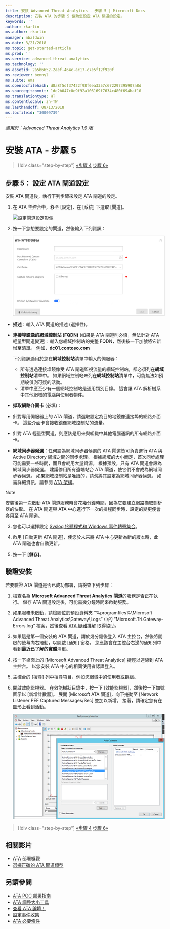 ```yaml
---
title: 安裝 Advanced Threat Analytics - 步驟 5 | Microsoft Docs
description: 安裝 ATA 的步驟 5 協助您設定 ATA 閘道的設定。
keywords: ''
author: rkarlin
ms.author: rkarlin
manager: mbaldwin
ms.date: 3/21/2018
ms.topic: get-started-article
ms.prod: ''
ms.service: advanced-threat-analytics
ms.technology: ''
ms.assetid: 2a5b6652-2aef-464c-ac17-c7e5f12f920f
ms.reviewer: bennyl
ms.suite: ems
ms.openlocfilehash: d8a8f5df37422f98f6ea3357c672297395907a8d
ms.sourcegitcommit: 1de2b047c0e9f92a106169f7634c480f694baf10
ms.translationtype: HT
ms.contentlocale: zh-TW
ms.lasthandoff: 08/13/2018
ms.locfileid: "30009739"
---
```

*適用於：Advanced Threat Analytics 1.9 版*



# <a name="install-ata---step-5"></a>安裝 ATA - 步驟 5

>[!div class="step-by-step"]
[«步驟 4](install-ata-step4.md)
[步驟 6»](install-ata-step6.md)


## <a name="step-5-configure-the-ata-gateway-settings"></a>步驟 5： 設定 ATA 閘道設定
安裝 ATA 閘道後，執行下列步驟來設定 ATA 閘道的設定。

1.  在 ATA 主控台中，移至 [設定]，在 [系統] 下選取 [閘道]。
   
     ![設定閘道設定影像](media/ata-gw-config-1.png)


2.  按一下您想要設定的閘道，然後輸入下列資訊：

    ![設定閘道設定影像](media/ATA-Gateways-config-2.png)

  - **描述**：輸入 ATA 閘道的描述 (選擇性)。
  - **連接埠鏡像的網域控制站 (FQDN)** (如果是 ATA 閘道則必填，無法針對 ATA 輕量型閘道變更)︰輸入您網域控制站的完整 FQDN，然後按一下加號將它新增至清單。 例如，**dc01.contoso.com**

      下列資訊適用於您在**網域控制站**清單中輸入的伺服器：
      - 所有透過連接埠鏡像受 ATA 閘道監視流量的網域控制站，都必須列在**網域控制站**清單中。 如果網域控制站未列在**網域控制站**清單中，可能無法如預期般偵測可疑的活動。
      - 清單中應至少有一個網域控制站是通用類別目錄。 這會讓 ATA 解析樹系中其他網域的電腦與使用者物件。

  - **擷取網路介面卡** (必填)︰
  - 針對專用伺服器上的 ATA 閘道，請選取設定為目的地鏡像連接埠的網路介面卡。 這些介面卡會接收鏡像網域控制站的流量。
  - 針對 ATA 輕量型閘道，則應該是用來與組織中其他電腦通訊的所有網路介面卡。


  - **網域同步器候選**：任何設為網域同步器候選的 ATA 閘道皆可負責進行 ATA 與 Active Directory 網域之間的同步處理。 根據網域的大小而定，首次同步處理可能需要一些時間，而且會耗用大量資源。 根據預設，只有 ATA 閘道會設為網域同步器候選。
   建議停用所有遠端站台 ATA 閘道，使它們不會成為網域同步器候選。
   如果網域控制站是唯讀的，請勿將其設定為網域同步器候選。 如需詳細資訊，請參閱 [ATA 架構](ata-architecture.md#ata-lightweight-gateway-features)。

  > [!NOTE] 
  > 安裝後第一次啟動 ATA 閘道服務時會花幾分鐘時間，因為它要建立網路擷取剖析器的快取。
  > 在 ATA 閘道與 ATA 中心進行下一次的排程同步時，設定的變更便會套用至 ATA 閘道。

3. 您也可以選擇設定 [Syslog 接聽程式和 Windows 事件轉寄集合](configure-event-collection.md)。 
4. 啟用 [自動更新 ATA 閘道]，使您於未來將 ATA 中心更新為新的版本時，此 ATA 閘道也會自動更新。

5. 按一下 **[儲存]**。


## <a name="validate-installations"></a>驗證安裝
若要驗證 ATA 閘道是否已成功部署，請檢查下列步驟︰

1.  檢查名為 **Microsoft Advanced Threat Analytics 閘道**的服務是否正在執行。 儲存 ATA 閘道設定後，可能需幾分鐘時間來啟動服務。

2.  如果服務未啟動，請檢閱位於預設資料夾 “%programfiles%\Microsoft Advanced Threat Analytics\Gateway\Logs” 中的 “Microsoft.Tri.Gateway-Errors.log” 檔案，然後查看 [ATA 疑難排解](troubleshooting-ata-known-errors.md) 取得協助。

3.  如果這是第一個安裝的 ATA 閘道，請於幾分鐘後登入 ATA 主控台，然後將開啟的螢幕向右撥動，以開啟 [通知] 窗格。 您應該會在主控台右邊的通知列中看到**最近已了解的實體**清單。

4.  按一下桌面上的 [Microsoft Advanced Threat Analytics] 捷徑以連線到 ATA 主控台。 以您安裝 ATA 中心的相同使用者認證登入。
5.  主控台的 [搜尋] 列中搜尋項目，例如您網域中的使用者或群組。
6.  開啟效能監視器。 在效能樹狀目錄中，按一下 [效能監視器]，然後按一下加號圖示以 [新增計數器]。 展開 [Microsoft ATA 閘道]，向下捲動至 [Network Listener PEF Captured Messages/Sec] 並加以新增。 接著，請確定您有在圖形上看到活動。

    ![新增效能計數器影像](media/ATA-performance-monitoring-add-counters.png)


>[!div class="step-by-step"]
[«步驟 4](install-ata-step4.md)
[步驟 6»](install-ata-step6.md)



## <a name="related-videos"></a>相關影片
- [ATA 部署概觀](https://channel9.msdn.com/Shows/Microsoft-Security/Overview-of-ATA-Deployment-in-10-Minutes)
- [選擇正確的 ATA 閘道類型](https://channel9.msdn.com/Shows/Microsoft-Security/ATA-Deployment-Choose-the-Right-Gateway-Type)


## <a name="see-also"></a>另請參閱
- [ATA POC 部署指南](http://aka.ms/atapoc)
- [ATA 調整大小工具](http://aka.ms/atasizingtool)
- [查看 ATA 論壇！](https://social.technet.microsoft.com/Forums/security/home?forum=mata)
- [設定事件收集](configure-event-collection.md)
- [ATA 必要條件](ata-prerequisites.md)

